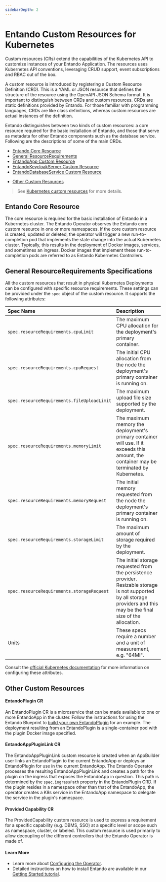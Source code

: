 ```yaml
---
sidebarDepth: 2
---
```


# Entando Custom Resources for Kubernetes
Custom resources (CRs) extend the capabilities of the Kubernetes API to customize instances of your Entando Application. The resources uses Kubernetes API conventions, leveraging CRUD support, event subscriptions and RBAC out of the box. 
 
A custom resource is introduced by registering a Custom Resource Definition (CRD). This is a YAML or JSON resource that defines the structure of the resource using the OpenAPI JSON Schema format. It is important to distinguish between CRDs and custom resources. CRDs are static definitions provided by Entando. For those familiar with programming languages, CRDs are like class definitions, whereas custom resources are actual instances of the definition.
  
Entando distinguishes between two kinds of custom resources: a core resource required for the basic installation of Entando, and those that serve as metadata for other Entando components such as the database service. Following are the descriptions of some of the main CRDs.  
* [Entando Core Resource](#entando-core-resource)
* [General ResourceRequirements](#general-resourcerequirements)
* [EntandoApp Custom Resource](entandoapp-cr.md)
* [EntandoKeycloakServer Custom Resource](keycloak-cr.md)
* [EntandoDatabaseService Custom Resource](database-cr.md)
<!-- * [EntandoDeBundle Custom Resource]()-->
* [Other Custom Resources](#other-custom-resources)
> See  [Kubernetes custom resources](https://kubernetes.io/docs/concepts/extend-kubernetes/api-extension/custom-resources/) for more details.
  
## Entando Core Resource
The core resource is required for the basic installation of Entando in a Kubernetes cluster. The Entando Operator observes the Entando core custom resource in one or more namespaces. If the core custom resource is created, updated or deleted, the operator will trigger a new run-to-completion pod that implements the state change into the actual Kubernetes cluster. Typically, this results in the deployment of Docker images, services, and sometimes an ingress. Docker images that implement these run-to-completion pods are referred to as Entando Kubernetes Controllers.
 
## General ResourceRequirements Specifications 
 
All the custom resources that result in physical Kubernetes Deployments can be configured with specific resource requirements. These settings can be provided under the `spec` object of the custom resource. It supports the following attributes:

| Spec Name | Description |
| :- | :- |
| `spec.resourceRequirements.cpuLimit` | The maximum CPU allocation for the deployment's primary container.|
|`spec.resourceRequirements.cpuRequest` | The initial CPU allocation from the node the deployment's primary container is running on.|
| `spec.resourceRequirements.fileUploadLimit` | The maximum upload file size supported by the deployment.|
|`spec.resourceRequirements.memoryLimit` | The maximum memory the deployment's primary container will use. If it exceeds this amount, the container may be terminated by Kubernetes.|
|`spec.resourceRequirements.memoryRequest` | The initial memory requested from the node the deployment's primary container is running on.|
|`spec.resourceRequirements.storageLimit` | The maximum amount of storage required by the deployment.|
|`spec.resourceRequirements.storageRequest` | The initial storage requested from the persistence provider. Resizable storage is not supported by all storage providers and this may be the final size of the allocation.|
| Units |These specs require a number and a unit of measurement, e.g. "64Mi".|

Consult the [official Kubernetes documentation](https://kubernetes.io/docs/concepts/configuration/manage-resources-containers/#resource-requests-and-limits-of-pod-and-container) for more information on configuring these attributes.

## Other Custom Resources 

#### EntandoPlugin CR
An EntandoPlugin CR is a microservice that can be made available to one or more EntandoApp in the cluster. Follow the instructions for using the Entando Blueprint to [build your own EntandoPlugin](../../tutorials/create/ms/generate-microservices-and-micro-frontends.md) for an example. The deployment resulting from an EntandoPlugin is a single-container pod with the plugin Docker image specified. 
 
#### EntandoAppPluginLink CR
 
The EntandoAppPluginLink custom resource is created when an AppBuilder user links an EntandoPlugin to the current EntandoApp or deploys an EntandoPlugin for use in the current EntandoApp. The Entando Operator processes the resulting EntandoAppPluginLink and creates a path for the plugin on the ingress that exposes the EntandoApp in question. This path is determined by the `spec.ingressPath` property in the EntandoPlugin CRD. If the plugin resides in a namespace other than that of the EntandoApp, the operator creates a K8s service in the EntandoApp namespace to delegate the service in the plugin's namespace.
 
#### Provided Capability CR
The ProvidedCapability custom resource is used to express a requirement for a specific capability (e.g. DBMS, SSO) at a specific level or scope such as namespace, cluster, or labeled. This custom resource is used primarily to allow decoupling of the different controllers that the Entando Operator is made of.

#### Learn More 
* Learn more about [Configuring the Operator](../../tutorials/devops/entando-operator.md). 
* Detailed instructions on how to install Entando are available in our
[Getting Started tutorial](../getting-started). 

